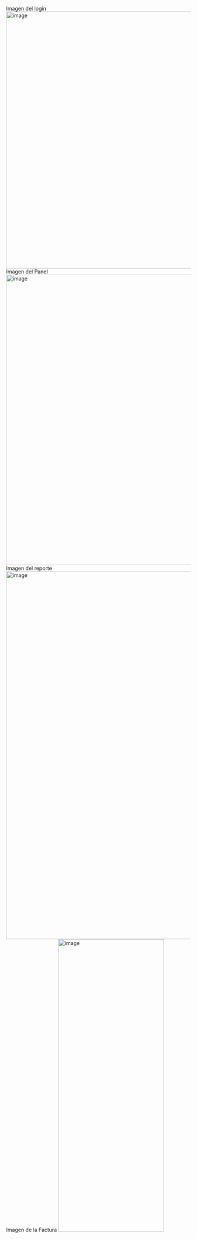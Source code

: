 Imagen del login
<img width="912" height="699" alt="image" src="https://github.com/user-attachments/assets/5cd84372-53b0-4a6d-b794-b33747f0c4d3" />
Imagen del Panel
<img width="1059" height="790" alt="image" src="https://github.com/user-attachments/assets/f3626405-2fb7-4d10-ba84-b4b24dd9d3d3" />
Imagen del reporte
<img width="1580" height="1001" alt="image" src="https://github.com/user-attachments/assets/12939a17-6562-44f0-ac2f-71dfaa7cd565" />
Imagen de la Factura
<img width="288" height="796" alt="image" src="https://github.com/user-attachments/assets/0b0cd434-e185-482f-aec2-e0746685a0e8" />
